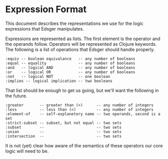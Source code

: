 # Expression Format

This document describes the representations we use for the logic expressions
that Edsger manipulates.

Expressions are represented as lists. The first element is the operator and the
operands follow. Operators will be represented as Clojure keywords. The
following is a list of operations that Edsger should handle properly.

```
:equiv -- boolean equivalance   -- any number of booleans
:equal -- equality              -- any number of booleans
:and   -- logical AND           -- any number of booleans
:or    -- logical OR            -- any number of booleans
:not   -- logical NOT           -- one boolean
:implies -- logical implication -- two booleans
```

That list should be enough to get us going, but we'll want the following in the
future.

```
:greater       -- greater than (>)      -- any number of integers
:less          -- less than (<)         -- any number of integers
:element-of    -- self-explanetory name -- two operands, second is a set
:strict-subset -- subset, but not equal -- two sets
:subset        --                       -- two sets
:union         --                       -- two sets
:intersection  --                       -- two sets
```

It is not (yet) clear how aware of the semantics of these operators our core
logic will need to be.

